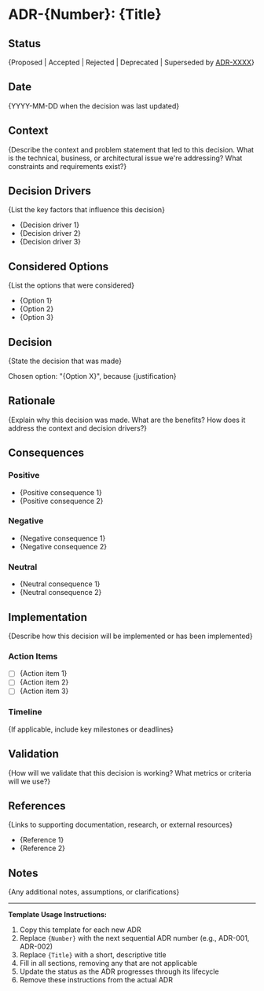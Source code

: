 # ADR-{Number}: {Title}

## Status

{Proposed | Accepted | Rejected | Deprecated | Superseded by [ADR-XXXX](relative-path-to-adr)}

## Date

{YYYY-MM-DD when the decision was last updated}

## Context

{Describe the context and problem statement that led to this decision. What is the technical, business, or architectural issue we're addressing? What constraints and requirements exist?}

## Decision Drivers

{List the key factors that influence this decision}

* {Decision driver 1}
* {Decision driver 2}
* {Decision driver 3}

## Considered Options

{List the options that were considered}

* {Option 1}
* {Option 2}
* {Option 3}

## Decision

{State the decision that was made}

Chosen option: "{Option X}", because {justification}

## Rationale

{Explain why this decision was made. What are the benefits? How does it address the context and decision drivers?}

## Consequences

### Positive

* {Positive consequence 1}
* {Positive consequence 2}

### Negative

* {Negative consequence 1}
* {Negative consequence 2}

### Neutral

* {Neutral consequence 1}
* {Neutral consequence 2}

## Implementation

{Describe how this decision will be implemented or has been implemented}

### Action Items

* [ ] {Action item 1}
* [ ] {Action item 2}
* [ ] {Action item 3}

### Timeline

{If applicable, include key milestones or deadlines}

## Validation

{How will we validate that this decision is working? What metrics or criteria will we use?}

## References

{Links to supporting documentation, research, or external resources}

* {Reference 1}
* {Reference 2}

## Notes

{Any additional notes, assumptions, or clarifications}

---

**Template Usage Instructions:**

1. Copy this template for each new ADR
2. Replace `{Number}` with the next sequential ADR number (e.g., ADR-001, ADR-002)
3. Replace `{Title}` with a short, descriptive title
4. Fill in all sections, removing any that are not applicable
5. Update the status as the ADR progresses through its lifecycle
6. Remove these instructions from the actual ADR